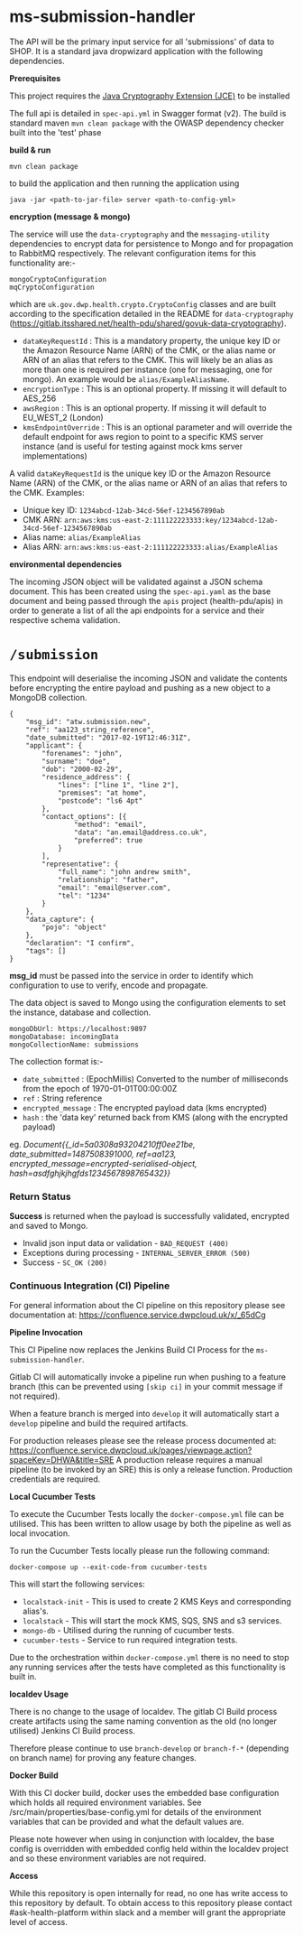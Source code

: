 # ms-submission-handler

The API will be the primary input service for all 'submissions' of data to SHOP.  It is a standard java dropwizard application with the following dependencies.

**Prerequisites**

This project requires the [Java Cryptography Extension (JCE)](http://www.oracle.com/technetwork/java/javase/downloads/jce-7-download-432124.html) to be installed  

The full api is detailed in `spec-api.yml` in Swagger format (v2).  The build is standard maven `mvn clean package` with the OWASP dependency checker built into the 'test' phase

**build & run**

    mvn clean package

to build the application and then running the application using 

    java -jar <path-to-jar-file> server <path-to-config-yml>
        
**encryption (message & mongo)**

The service will use the `data-cryptography` and the `messaging-utility` dependencies to encrypt data for persistence to Mongo and for propagation to RabbitMQ respectively.  The relevant configuration items for this functionality are:-

    mongoCryptoConfiguration  
    mqCryptoConfiguration
        
which are `uk.gov.dwp.health.crypto.CryptoConfig` classes and are built according to the specification detailed in the README for `data-cryptography` (https://gitlab.itsshared.net/health-pdu/shared/govuk-data-cryptography).

* `dataKeyRequestId` : This is a mandatory property, the unique key ID or the Amazon Resource Name (ARN) of the CMK, or the alias name or ARN of an alias that refers to the CMK.  This will likely be an alias as more than one is required per instance (one for messaging, one for mongo).  An example would be `alias/ExampleAliasName`.
* `encryptionType` : This is an optional property.  If missing it will default to AES_256
* `awsRegion` : This is an optional property.  If missing it will default to EU_WEST_2 (London)
* `kmsEndpointOverride` : This is an optional parameter and will override the default endpoint for aws region to point to a specific KMS server instance (and is useful for testing against mock kms server implementations)

A valid `dataKeyRequestId` is the unique key ID or the Amazon Resource Name (ARN) of the CMK, or the alias name or ARN of an alias that refers to the CMK. Examples:

* Unique key ID: `1234abcd-12ab-34cd-56ef-1234567890ab`
* CMK ARN: `arn:aws:kms:us-east-2:111122223333:key/1234abcd-12ab-34cd-56ef-1234567890ab`
* Alias name: `alias/ExampleAlias`
* Alias ARN: `arn:aws:kms:us-east-2:111122223333:alias/ExampleAlias`

**environmental dependencies**

The incoming JSON object will be validated against a JSON schema document.  This has been created using the `spec-api.yaml` as the base document and being passed through the `apis` project (health-pdu/apis) in order to generate a list of all the api endpoints for a service and their respective schema validation.

`/submission`
=

This endpoint will deserialise the incoming JSON and validate the contents before encrypting the entire payload and pushing as a new object to a MongoDB collection.

    {
        "msg_id": "atw.submission.new", 
        "ref": "aa123_string_reference",
        "date_submitted": "2017-02-19T12:46:31Z",
        "applicant": {
            "forenames": "john",
            "surname": "doe",
            "dob": "2000-02-29",
            "residence_address": {
                "lines": ["line 1", "line 2"],
                "premises": "at home",
                "postcode": "ls6 4pt"
            },
            "contact_options": [{
                    "method": "email",
                    "data": "an.email@address.co.uk",
                    "preferred": true
                }
            ],
            "representative": {
                "full_name": "john andrew smith",
                "relationship": "father",
                "email": "email@server.com",
                "tel": "1234"
            }
        },
        "data_capture": {
            "pojo": "object"
        },
        "declaration": "I confirm",
        "tags": []
    }

**msg_id** must be passed into the service in order to identify which configuration to use to verify, encode and propagate.

The data object is saved to Mongo using the configuration elements to set the instance, database and collection.

    mongoDbUrl: https://localhost:9897
    mongoDatabase: incomingData
    mongoCollectionName: submissions

The collection format is:-

* `date_submitted` : (EpochMillis) Converted to the number of milliseconds from the epoch of 1970-01-01T00:00:00Z
* `ref` : String reference
* `encrypted_message` : The encrypted payload data (kms encrypted)
* `hash` : the 'data key' returned back from KMS (along with the encrypted payload)

eg. *Document{{_id=5a0308a93204210ff0ee21be, date_submitted=1487508391000, ref=aa123, encrypted_message=encrypted-serialised-object, hash=asdfghjkjhgfds1234567898765432}}*
    
### Return Status

**Success** is returned when the payload is successfully validated, encrypted and saved to Mongo.

* Invalid json input data or validation - `BAD_REQUEST (400)`
* Exceptions during processing - `INTERNAL_SERVER_ERROR (500)`
* Success - `SC_OK (200)`

### Continuous Integration (CI) Pipeline

For general information about the CI pipeline on this repository please see documentation at: https://confluence.service.dwpcloud.uk/x/_65dCg

**Pipeline Invocation**

This CI Pipeline now replaces the Jenkins Build CI Process for the `ms-submission-handler`.

Gitlab CI will automatically invoke a pipeline run when pushing to a feature branch (this can be prevented using `[skip ci]` in your commit message if not required).

When a feature branch is merged into `develop` it will automatically start a `develop` pipeline and build the required artifacts.

For production releases please see the release process documented at: https://confluence.service.dwpcloud.uk/pages/viewpage.action?spaceKey=DHWA&title=SRE
A production release requires a manual pipeline (to be invoked by an SRE) this is only a release function. 
Production credentials are required.

**Local Cucumber Tests**

To execute the Cucumber Tests locally the `docker-compose.yml` file can be utilised. This has been written to allow usage by both the pipeline as well as local invocation.

To run the Cucumber Tests locally please run the following command:
```
docker-compose up --exit-code-from cucumber-tests
```

This will start the following services:
- `localstack-init` - This is used to create 2 KMS Keys and corresponding alias's.
- `localstack`      - This will start the mock KMS, SQS, SNS and s3 services.
- `mongo-db`        - Utilised during the running of cucumber tests.
- `cucumber-tests`  - Service to run required integration tests.

Due to the orchestration within `docker-compose.yml` there is no need to stop any running services after the tests have completed as this functionality is built in.

**localdev Usage**

There is no change to the usage of localdev. The gitlab CI Build process create artifacts using the same naming convention as the old (no longer utilised) Jenkins CI Build process.

Therefore please continue to use `branch-develop` or `branch-f-*` (depending on branch name) for proving any feature changes.

**Docker Build**

With this CI docker build, docker uses the embedded base configuration which holds all required environment variables.
See /src/main/properties/base-config.yml for details of the environment variables that can be provided and what the default values are.

Please note however when using in conjunction with localdev, the base config is overridden with embedded config held within the localdev project and so these environment variables are not required.

**Access**

While this repository is open internally for read, no one has write access to this repository by default.
To obtain access to this repository please contact #ask-health-platform within slack and a member will grant the appropriate level of access.
